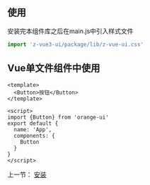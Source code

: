 ## 使用

安装完本组件库之后在main.js中引入样式文件
```javascript
import 'z-vue3-ui/package/lib/z-vue-ui.css'
```

## Vue单文件组件中使用

```vue
<template>
  <Button>按钮</Button>
</template>

<script>
import {Button} from 'orange-ui'
export default {
  name: 'App',
  components: {
    Button
  }
}
</script>
```



上一节： [安装](#/doc/install)